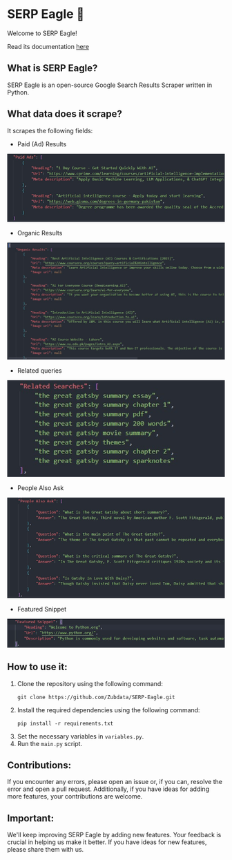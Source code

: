 # SERP Eagle 🦅

Welcome to SERP Eagle!

Read its documentation [here](https://zubdata.com/tools/serp-eagle/)

## What is SERP Eagle?
SERP Eagle is an open-source Google Search Results Scraper written in Python.

## What data does it scrape?
It scrapes the following fields:
- Paid (Ad) Results

<img src="Readme assets\paid ads.jpg" alt="paid ads serp eagle">

- Organic Results

<img src="Readme assets\organic results.jpg" alt="organic results serp eagle">

- Related queries

<img src="Readme assets\related searches.jpg" alt="related searches serp eagle">

- People Also Ask

<img src="Readme assets\people also ask.jpg" alt="people also ask serp eagle">

- Featured Snippet

<img src="Readme assets\featured snippet.jpg" alt="featured snippet serp eagle">

## How to use it:
1. Clone the repository using the following command:
   ```
   git clone https://github.com/Zubdata/SERP-Eagle.git
   ```
2. Install the required dependencies using the following command:
   ```
   pip install -r requirements.txt
   ```
4. Set the necessary variables in `variables.py`.
5. Run the `main.py` script.


## Contributions:
If you encounter any errors, please open an issue or, if you can, resolve the error and open a pull request. Additionally, if you have ideas for adding more features, your contributions are welcome.

## Important:
We'll keep improving SERP Eagle by adding new features. Your feedback is crucial in helping us make it better. If you have ideas for new features, please share them with us.
